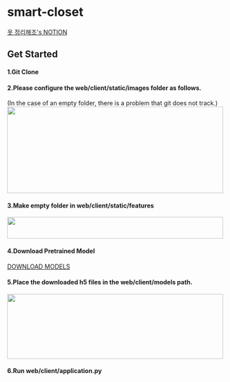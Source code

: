 # smart-closet
[옷 정리해조's NOTION](https://www.notion.so/2021ktintern7/KT-close-to-closet-92a58c4e687640d881aa689fe4d371d5)

## Get Started
#### 1.Git Clone
#### 2.Please configure the web/client/static/images folder as follows.
(In the case of an empty folder, there is a problem that git does not track.)
<img src='https://user-images.githubusercontent.com/47296316/148478789-51e1e7d0-83b7-47b8-8f4f-53fb69adcc73.jpg' width='500' height='200'>
#### 3.Make empty folder in web/client/static/features
<img src='https://user-images.githubusercontent.com/47296316/148478709-8622f59c-b44c-43be-8bc4-234119826061.jpg' width='500' height='50'>

#### 4.Download Pretrained Model
[DOWNLOAD MODELS](https://drive.google.com/drive/folders/13wFP4lOj3gv50_-7Sqlu8kxj1-27u2Nc?usp=sharing)

#### 5.Place the downloaded h5 files in the web/client/models path.
<img src='https://user-images.githubusercontent.com/47296316/148478419-ce5b46db-09b5-4b30-ae23-47699cb0c205.jpg' width='500' height='150'>

#### 6.Run web/client/application.py
